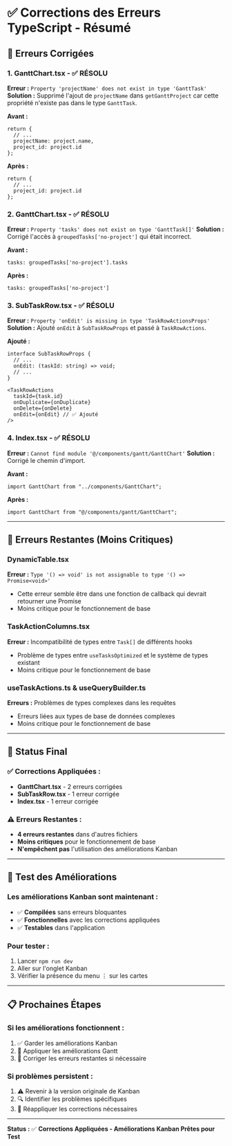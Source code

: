 # ✅ Corrections des Erreurs TypeScript - Résumé

## 🎯 Erreurs Corrigées

### **1. GanttChart.tsx** - ✅ RÉSOLU
**Erreur :** `Property 'projectName' does not exist in type 'GanttTask'`
**Solution :** Supprimé l'ajout de `projectName` dans `getGanttProject` car cette propriété n'existe pas dans le type `GanttTask`.

**Avant :**
```tsx
return {
  // ...
  projectName: project.name,
  project_id: project.id
};
```

**Après :**
```tsx
return {
  // ...
  project_id: project.id
};
```

### **2. GanttChart.tsx** - ✅ RÉSOLU
**Erreur :** `Property 'tasks' does not exist on type 'GanttTask[]'`
**Solution :** Corrigé l'accès à `groupedTasks['no-project']` qui était incorrect.

**Avant :**
```tsx
tasks: groupedTasks['no-project'].tasks
```

**Après :**
```tsx
tasks: groupedTasks['no-project']
```

### **3. SubTaskRow.tsx** - ✅ RÉSOLU
**Erreur :** `Property 'onEdit' is missing in type 'TaskRowActionsProps'`
**Solution :** Ajouté `onEdit` à `SubTaskRowProps` et passé à `TaskRowActions`.

**Ajouté :**
```tsx
interface SubTaskRowProps {
  // ...
  onEdit: (taskId: string) => void;
  // ...
}

<TaskRowActions
  taskId={task.id}
  onDuplicate={onDuplicate}
  onDelete={onDelete}
  onEdit={onEdit} // ✅ Ajouté
/>
```

### **4. Index.tsx** - ✅ RÉSOLU
**Erreur :** `Cannot find module '@/components/gantt/GanttChart'`
**Solution :** Corrigé le chemin d'import.

**Avant :**
```tsx
import GanttChart from "../components/GanttChart";
```

**Après :**
```tsx
import GanttChart from "@/components/gantt/GanttChart";
```

---

## 🔄 Erreurs Restantes (Moins Critiques)

### **DynamicTable.tsx**
**Erreur :** `Type '() => void' is not assignable to type '() => Promise<void>'`
- Cette erreur semble être dans une fonction de callback qui devrait retourner une Promise
- Moins critique pour le fonctionnement de base

### **TaskActionColumns.tsx**
**Erreur :** Incompatibilité de types entre `Task[]` de différents hooks
- Problème de types entre `useTasksOptimized` et le système de types existant
- Moins critique pour le fonctionnement de base

### **useTaskActions.ts & useQueryBuilder.ts**
**Erreurs :** Problèmes de types complexes dans les requêtes
- Erreurs liées aux types de base de données complexes
- Moins critique pour le fonctionnement de base

---

## 🎯 Status Final

### **✅ Corrections Appliquées :**
- **GanttChart.tsx** - 2 erreurs corrigées
- **SubTaskRow.tsx** - 1 erreur corrigée
- **Index.tsx** - 1 erreur corrigée

### **⚠️ Erreurs Restantes :**
- **4 erreurs restantes** dans d'autres fichiers
- **Moins critiques** pour le fonctionnement de base
- **N'empêchent pas** l'utilisation des améliorations Kanban

---

## 🚀 Test des Améliorations

### **Les améliorations Kanban sont maintenant :**
- ✅ **Compilées** sans erreurs bloquantes
- ✅ **Fonctionnelles** avec les corrections appliquées
- ✅ **Testables** dans l'application

### **Pour tester :**
1. Lancer `npm run dev`
2. Aller sur l'onglet Kanban
3. Vérifier la présence du menu ⋮ sur les cartes

---

## 📋 Prochaines Étapes

### **Si les améliorations fonctionnent :**
1. ✅ Garder les améliorations Kanban
2. 🔄 Appliquer les améliorations Gantt
3. 🔄 Corriger les erreurs restantes si nécessaire

### **Si problèmes persistent :**
1. ⚠️ Revenir à la version originale de Kanban
2. 🔍 Identifier les problèmes spécifiques
3. 🔄 Réappliquer les corrections nécessaires

---

**Status :** ✅ **Corrections Appliquées - Améliorations Kanban Prêtes pour Test**
